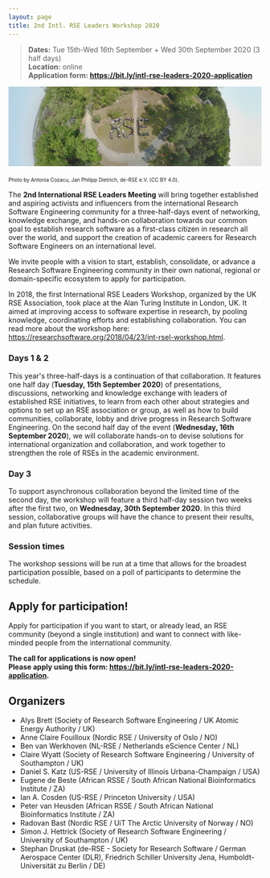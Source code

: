 ```yaml
---
layout: page
title: 2nd Intl. RSE Leaders Workshop 2020
---
```


> **Dates:** Tue 15th-Wed 16th September + Wed 30th September 2020 (3 half days)  
> **Location:** online  
> **Application form: <https://bit.ly/intl-rse-leaders-2020-application>**

![Edited group photo from the deRSE19 conference.](./img/derse.png)

<span style="font-size:x-small">Photo by Antonia Cozacu, Jan Philipp Dietrich, de-RSE e.V. (CC BY 4.0).</span>

The **2nd International RSE Leaders Meeting** will bring together established and aspiring activists and influencers from the 
international Research Software Engineering community for a three-half-days event of networking, knowledge exchange, 
and hands-on collaboration towards our common goal to establish research software as a first-class citizen in 
research all over the world, and support the creation of academic careers for Research Software Engineers on 
an international level.

We invite people with a vision to start, establish, consolidate, or advance a Research Software Engineering 
community in their own national, regional or domain-specific ecosystem to apply for participation.

In 2018, the first International RSE Leaders Workshop, organized by the UK RSE Association, took place at 
the Alan Turing Institute in London, UK.
It aimed at improving access to software expertise in research, by pooling knowledge, coordinating efforts 
and establishing collaboration.
You can read more about the workshop here: <https://researchsoftware.org/2018/04/23/int-rsel-workshop.html>.

### Days 1 & 2

This year's three-half-days is a continuation of that collaboration.
It features one half day (**Tuesday, 15th September 2020**) of presentations, discussions, networking and knowledge exchange with leaders of 
established RSE initiatives, to learn from each other about strategies and options to set up an RSE 
association or group, as well as how to build communities, collaborate, lobby and drive progress in 
Research Software Engineering.
On the second half day of the event (**Wednesday, 16th September 2020**), we will collaborate hands-on to devise solutions for international 
organization and collaboration, and work together to strengthen the role of RSEs in the academic environment.

### Day 3

To support asynchronous collaboration beyond the limited time of the second day, the workshop will feature a third half-day session two weeks after the first two, on **Wednesday, 30th September 2020**. In this third session, collaborative groups will have the chance to present their results, and plan future activities.

### Session times

The workshop sessions will be run at a time that allows for the broadest participation possible, based on a poll of participants to determine the schedule.

## Apply for participation!

Apply for participation if you want to start, or already lead, an RSE community (beyond a single institution) 
and want to connect with like-minded people from the international community.

**The call for applications is now open!**  
**Please apply using this form: <https://bit.ly/intl-rse-leaders-2020-application>.**

## Organizers

- Alys Brett (Society of Research Software Engineering / UK Atomic Energy Authority / UK)
- Anne Claire Fouilloux (Nordic RSE / University of Oslo / NO)
- Ben van Werkhoven (NL-RSE / Netherlands eScience Center / NL)
- Claire Wyatt (Society of Research Software Engineering / University of Southampton / UK)
- Daniel S. Katz (US-RSE / University of Illinois Urbana-Champaign / USA)
- Eugene de Beste (African RSSE / South African National Bioinformatics Institute / ZA)
- Ian A. Cosden (US-RSE / Princeton University / USA)
- Peter van Heusden (African RSSE / South African National Bioinformatics Institute / ZA)
- Radovan Bast (Nordic RSE / UiT The Arctic University of Norway / NO)
- Simon J. Hettrick (Society of Research Software Engineering / University of Southampton / UK)
- Stephan Druskat (de-RSE - Society for Research Software / German Aerospace Center (DLR), Friedrich Schiller University Jena, Humboldt-Universität zu Berlin / DE)
